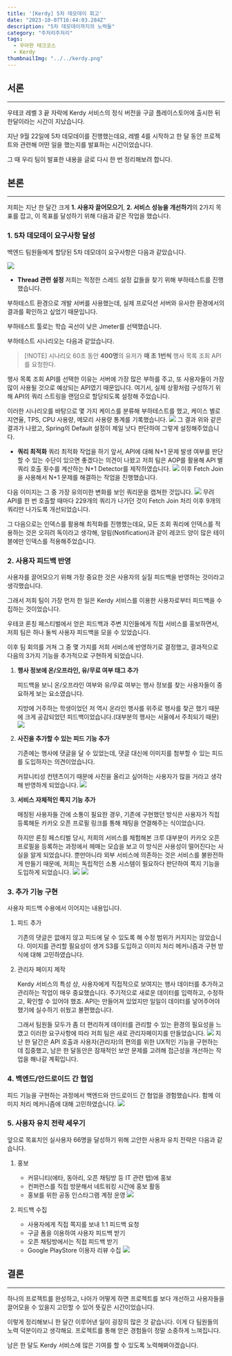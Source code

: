 ```yaml
---
title: '[Kerdy] 5차 데모데이 회고'
date: "2023-10-07T16:44:03.284Z"
description: "5차 데모데이까지의 노력들"
category: "주저리주저리"
tags:
  - 우아한 테크코스
  - Kerdy
thumbnailImg: "../../kerdy.png"
---
```


## 서론
---
우테코 레벨 3 끝 자락에 Kerdy 서비스의 정식 버전을 구글 플레이스토어에 출시한 뒤 한달이라는 시간이 지났습니다.

지난 9월 22일에 5차 데모데이를 진행했는데요, 레벨 4를 시작하고 한 달 동안 프로젝트와 관련해 어떤 일을 했는지를 발표하는 시간이었습니다.

그 때 우리 팀이 발표한 내용을 글로 다시 한 번 정리해보려 합니다.

## 본론
---
저희는 지난 한 달간 크게 **1. 사용자 끌어모으기**, **2. 서비스 성능을 개선하기**의 2가지 목표를 잡고, 이 목표를 달성하기 위해 다음과 같은 작업을 했습니다.

### 1. 5차 데모데이 요구사항 달성
백엔드 팀원들에게 할당된 5차 데모데이 요구사항은 다음과 같았습니다.

![](https://i.imgur.com/KmpQQjO.png)
- **Thread 관련 설정**
저희는 적정한 스레드 설정 값들을 찾기 위해 부하테스트를 진행했습니다.

부하테스트 환경으로 개발 서버를 사용했는데, 실제 프로덕션 서버와 유사한 환경에서의 결과를 확인하고 싶었기 때문입니다.

부하테스트 툴로는 학습 곡선이 낮은 Jmeter를 선택했습니다.

부하테스트 시나리오는 다음과 같았습니다.

> [!NOTE] 시나리오
> 60초 동안 **400명**의 유저가 **매 초 1번씩** 행사 목록 조회 API를 요청한다. 

행사 목록 조회 API를 선택한 이유는 서버에 가장 많은 부하를 주고, 또 사용자들이 가장 많이 사용될 것으로 예상되는 API였기 때문입니다.
여기서, 실제 상황처럼 구성하기 위해 API의 쿼리 스트링을 랜덤으로 할당되도록 설정해 주었습니다.

이러한 시나리오를 바탕으로 몇 가지 케이스를 분류해 부하테스트를 했고, 케이스 별로 지연율, TPS, CPU 사용량, 메모리 사용량 통계를 기록했습니다.
![](https://i.imgur.com/maXyxMS.png)
그 결과 위와 같은 결과가 나왔고, Spring의 Default 설정이 제일 낫다 판단하여 그렇게 설정해주었습니다.

- **쿼리 최적화**
쿼리 최적화 작업을 하기 앞서, API에 대해 N+1 문제 발생 여부를 판단할 수 있는 수단이 있으면 좋겠다는 의견이 나왔고 저희 팀은 AOP를 활용해 API 별 쿼리 호출 횟수를 계산하는 N+1 Detector를 제작하였습니다.
![](https://i.imgur.com/kX7A5bQ.png)
이후 Fetch Join을 사용해서 N+1 문제를 해결하는 작업을 진행했습니다.

다음 이미지는 그 중 가장 유의미한 변화를 보인 쿼리문을 캡쳐한 것입니다.
![](https://i.imgur.com/4uAAZh1.png)
무려 API를 한 번 호출할 때마다 229개의 쿼리가 나가던 것이 Fetch Join 처리 이후 9개의 쿼리만 나가도록 개선되었습니다.

그 다음으로는 인덱스를 활용해 최적화를 진행했는데요, 모든 조회 쿼리에 인덱스를 적용하는 것은 오히려 독이라고 생각해, 알림(Notification)과 같이 레코드 양이 많은 테이블에만 인덱스를 적용해주었습니다.

### 2. 사용자 피드백 반영
사용자를 끌어모으기 위해 가장 중요한 것은 사용자의 실질 피드백을 반영하는 것이라고 생각했습니다.

그래서 저희 팀이 가장 먼저 한 일은 Kerdy 서비스를 이용한 사용자로부터 피드백을 수집하는 것이었습니다.

우테코 론칭 페스티벌에서 얻은 피드백과 주변 지인들에게 직접 서비스를 홍보하면서, 저희 팀은 하나 둘씩 사용자 피드백을 모을 수 있었습니다.

이후 팀 회의를 거쳐 그 중 몇 가지를 저희 서비스에 반영하기로 결정했고, 결과적으로 다음의 3가지 기능을 추가적으로 구현하게 되었습니다.
1. **행사 정보에 온/오프라인, 유/무료 여부 태그 추가**

	피드백을 보니 온/오프라인 여부와 유/무료 여부는 행사 정보를 찾는 사용자들이 중요하게 보는 요소였습니다.

	지방에 거주하는 학생이었던 저 역시 온라인 행사를 위주로 행사를 찾곤 했기 때문에 크게 공감되었던 피드백이었습니다.(대부분의 행사는 서울에서 주최되기 때문) 
	![](https://i.imgur.com/I6uN2MX.png)
2. **사진을 추가할 수 있는 피드 기능 추가**

	기존에는 행사에 댓글을 달 수 있었는데, 댓글 대신에 이미지를 첨부할 수 있는 피드를 도입하자는 의견이었습니다.

	커뮤니티성 컨텐츠이기 때문에 사진을 올리고 싶어하는 사용자가 많을 거라고 생각해 반영하게 되었습니다.
	![](https://i.imgur.com/hj9v84X.png)

3.  **서비스 자체적인 쪽지 기능 추가**

	매칭된 사용자들 간에 소통이 필요한 경우, 기존에 구현했던 방식은 사용자가 직접 등록해둔 카카오 오픈 프로필 링크를 통해 채팅을 연결해주는 식이었습니다.

	하지만 론칭 페스티벌 당시, 저희의 서비스를 체험해본 크루 대부분이 카카오 오픈 프로필을 등록하는 과정에서 헤매는 모습을 보고 이 방식은 사용성이 떨어진다는 사실을 알게 되었습니다. 뿐만아니라 외부 서비스에 의존하는 것은 서비스를 불완전하게 만들기 때문에, 저희는 독립적인 소통 시스템이 필요하다 판단하여 쪽지 기능을 도입하게 되었습니다.
	![](https://i.imgur.com/zWMICOB.png)
	![](https://i.imgur.com/vq3Ykzk.png)


### 3. 추가 기능 구현
사용자 피드백 수용에서 이어지는 내용입니다.
1. 피드 추가

	기존의 댓글은 없애지 않고 피드에 달 수 있도록 해 수정 범위가 커지지는 않았습니다.
	이미지를 관리할 필요성이 생겨 S3를 도입하고 이미지 처리 메커니즘과 구현 방식에 대해 고민하였습니다.

2. 관리자 페이지 제작

	Kerdy 서비스의 특성 상, 사용자에게 직접적으로 보여지는 행사 데이터를 추가하고 관리하는 작업이 매우 중요했습니다. 주기적으로 새로운 데이터를 입력하고, 수정하고, 확인할 수 있어야 했죠. API는 만들어져 있었지만 일일이 데이터를 넣어주어야 했기에 실수하기 쉬웠고 불편했습니다.

	그래서 팀원들 모두가 좀 더 편리하게 데이터를 관리할 수 있는 환경의 필요성을 느꼈고 이러한 요구사항에 따라 저희 팀은 새로 관리자페이지를 만들었습니다.
	![](https://i.imgur.com/GI4THEs.png)
	지난 한 달간은 API 호출과 사용자(관리자)의 편의를 위한 UX적인 기능을 구현하는 데 집중했고, 남은 한 달동안은 잠재적인 보안 문제를 고려해 접근성을 개선하는 작업을 해나갈 계획입니다.

### 4. 백엔드/안드로이드 간 협업
피드 기능을 구현하는 과정에서 백엔드와 안드로이드 간 협업을 경험했습니다.
함께 이미지 처리 메커니즘에 대해 고민하였습니다.
![](https://i.imgur.com/pkyw9vG.png)

### 5. 사용자 유치 전략 세우기
앞으로 목표치인 실사용자 66명을 달성하기 위해  고안한 사용자 유치 전략은 다음과 같습니다.
1. 홍보

	- 커뮤니티(에타, 동아리, 오픈 채팅방 등 IT 관련 탭)에 홍보  
	- 컨퍼런스를 직접 방문해서 네트워킹 시간에 홍보 활동  
	- 홍보를 위한 공동 인스타그램 계정 운영
	![](https://i.imgur.com/8WY0ZMt.png)

1. 피드백 수집
	- 사용자에게 직접 쪽지를 보내 1:1 피드백 요청  
	- 구글 폼을 이용하여 사용자 피드백 받기  
	- 오픈 채팅방에서는 직접 피드백 받기  
	- Google PlayStore 이용자 리뷰 수집
	![](https://i.imgur.com/1mlal1X.png)

## 결론
---
하나의 프로젝트를 완성하고, 나아가 어떻게 하면 프로젝트를 보다 개선하고 사용자들을 끌어모을 수 있을지 고민할 수 있어 뜻깊은 시간이었습니다.

이렇게 정리해보니 한 달간 이루어낸 일이 굉장히 많은 것 같습니다. 이게 다 팀원들의 노력 덕분이라고 생각해요. 프로젝트를 통해 얻은 경험들이 정말 소중하게 느껴집니다.

남은 한 달도 Kerdy 서비스에 많은 기여를 할 수 있도록 노력해봐야겠습니다.
